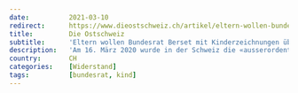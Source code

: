 ```yaml
---
date:          2021-03-10
redirect:      https://www.dieostschweiz.ch/artikel/eltern-wollen-bundesrat-berset-mit-kinderzeichnungen-ueberhaeufen-a3717v5
title:         Die Ostschweiz
subtitle:      'Eltern wollen Bundesrat Berset mit Kinderzeichnungen überhäufen'
description:   'Am 16. März 2020 wurde in der Schweiz die «ausserordentliche Lage» ausgerufen. Exakt ein Jahr später soll nach den Initianten einer Aktion bei Bundesrat Berset eine Art Notstand ausgelöst werden – indem er mit Briefen überhäuft wird. Das Thema: Die Lage der Kinder.'
country:       CH
categories:    [Widerstand]
tags:          [bundesrat, kind]
---
```

